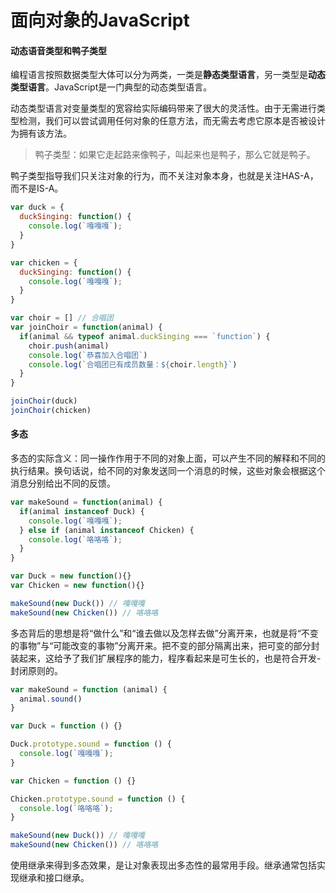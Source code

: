 # 面向对象的JavaScript

#### 动态语音类型和鸭子类型

编程语言按照数据类型大体可以分为两类，一类是**静态类型语言**，另一类型是**动态类型语言**。JavaScript是一门典型的动态类型语言。

动态类型语言对变量类型的宽容给实际编码带来了很大的灵活性。由于无需进行类型检测，我们可以尝试调用任何对象的任意方法，而无需去考虑它原本是否被设计为拥有该方法。

> 鸭子类型：如果它走起路来像鸭子，叫起来也是鸭子，那么它就是鸭子。

鸭子类型指导我们只关注对象的行为，而不关注对象本身，也就是关注HAS-A，而不是IS-A。

```javascript
var duck = {
  duckSinging: function() {
    console.log(`嘎嘎嘎`);
  }
}

var chicken = {
  duckSinging: function() {
    console.log(`嘎嘎嘎`);
  }
} 

var choir = [] // 合唱团
var joinChoir = function(animal) {
  if(animal && typeof animal.duckSinging === `function`) {
    choir.push(animal)
    console.log(`恭喜加入合唱团`)
    console.log(`合唱团已有成员数量：${choir.length}`)
  }
}

joinChoir(duck)
joinChoir(chicken)
```



#### 多态

多态的实际含义：同一操作作用于不同的对象上面，可以产生不同的解释和不同的执行结果。换句话说，给不同的对象发送同一个消息的时候，这些对象会根据这个消息分别给出不同的反馈。

```JavaScript
var makeSound = function(animal) {
  if(animal instanceof Duck) {
    console.log(`嘎嘎嘎`);
  } else if (animal instanceof Chicken) {
    console.log(`咯咯咯`);
  }
}

var Duck = new function(){}
var Chicken = new function(){}

makeSound(new Duck()) // 嘎嘎嘎
makeSound(new Chicken()) // 咯咯咯
```

多态背后的思想是将“做什么”和“谁去做以及怎样去做”分离开来，也就是将“不变的事物”与“可能改变的事物”分离开来。把不变的部分隔离出来，把可变的部分封装起来，这给予了我们扩展程序的能力，程序看起来是可生长的，也是符合开发-封闭原则的。

```javascript
var makeSound = function (animal) {
  animal.sound()
}

var Duck = function () {}

Duck.prototype.sound = function () {
  console.log(`嘎嘎嘎`);
}

var Chicken = function () {}

Chicken.prototype.sound = function () {
  console.log(`咯咯咯`);
}

makeSound(new Duck()) // 嘎嘎嘎
makeSound(new Chicken()) // 咯咯咯
```

使用继承来得到多态效果，是让对象表现出多态性的最常用手段。继承通常包括实现继承和接口继承。